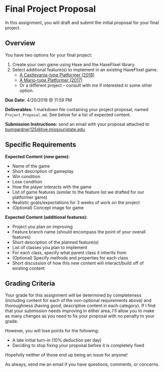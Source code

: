# Final Project Proposal

In this assignment, you will draft and submit the initial proposal for your final project. 

## Overview

You have two options for your final project:

 1. Create your own game using Haxe and the HaxeFlixel library.
 2. Select additional feature(s) to implement in an existing HaxeFlixel game.
    * [A Castlevania-type Platformer (2018)](https://github.com/SamBumgardner/csc-303-platformer-2018)
    * [A Mario-type Platformer (2017)](https://github.com/SamBumgardner/csc-303-platformer-2017)
    * Or a different project - consult with me if interested in some other option.

**Due Date:** 4/20/2018 @ 11:59 PM

**Deliverables:** 1 markdown file containing your project proposal, named `Project_Proposal.md`. See below for a list of expected content.

**Submission Instructions:** send an email with your proposal attached to bumgardner125@live.missouristate.edu

## Specific Requirements

**Expected Content (new game):**

 * Name of the game
 * Short description of gameplay
 * Win condition
 * Lose condition
 * How the player interacts with the game
 * List of game features (similar to the feature list we drafted for our platformer game)
 * Realistic goals/expectations for 3 weeks of work on the project
 * (Optional) Concept image for game
 
**Expected Content (additional features):**

 * Project you plan on improving
 * Feature branch name (should encompass the point of your overall features)
 * Short description of the planned feature(s)
 * List of classes you plan to implement
 * For each class, specify what parent class it inherits from
 * (Optional) Specify methods and properties for each class
 * Short discussion of how this new content will interact/build off of existing content
 
## Grading Criteria

Your grade for this assignment will be determined by completeness (including content for each of the non-optional requirements above) and thoroughness (having good, descriptive content in each category). If I find that your submission needs improving in either area, I'll allow you to make as many changes as you need to fix your proposal with no penalty to your grade.

However, you will lose points for the following:

 * A late initial turn-in (10% deduction per day)
 * Deciding to stop fixing your proposal before it is completely fixed

Hopefully neither of those end up being an issue for anyone! 

As always, send me an email if you have questions, comments, or concerns.
